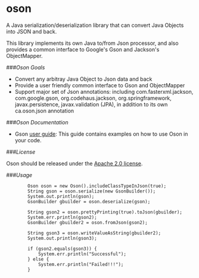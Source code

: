 # oson
A Java serialization/deserialization library that can convert Java Objects into JSON and back.

This library implements its own Java to/from Json processor, and also provides a common interface to Google's Gson and Jackson's ObjectMapper.

###*Oson Goals*
  * Convert any arbitray Java Object to Json data and back
  * Provide a user friendly common interface to Gson and ObjectMapper
  * Support major set of Json annotations: including com.fasterxml.jackson, com.google.gson, org.codehaus.jackson, org.springframework, javax.persistence, javax.validation (JPA), in addition to its own ca.oson.json annotation

###*Oson Documentation*

  * Gson [user guide](https://github.com/osonus/oson/UserGuide.md): This guide contains examples on how to use Oson in your code.

###*License*

Oson should be released under the [Apache 2.0 license](LICENSE).

###*Usage*

```
		Oson oson = new Oson().includeClassTypeInJson(true);
		String gson = oson.serialize(new GsonBuilder());
		System.out.println(gson);
		GsonBuilder gbuilder = oson.deserialize(gson);
		
		String gson2 = oson.prettyPrinting(true).toJson(gbuilder);
		System.err.println(gson2);
		GsonBuilder gbuilder2 = oson.fromJson(gson2);
		
		String gson3 = oson.writeValueAsString(gbuilder2);
		System.out.println(gson3);
		
		if (gson2.equals(gson3)) {
			System.err.println("Successful");
		} else {
			System.err.println("Failed!!!");
		}
```

